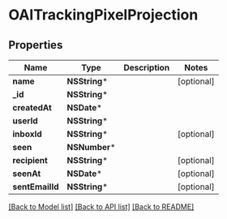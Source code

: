 # OAITrackingPixelProjection

## Properties
Name | Type | Description | Notes
------------ | ------------- | ------------- | -------------
**name** | **NSString*** |  | [optional] 
**_id** | **NSString*** |  | 
**createdAt** | **NSDate*** |  | 
**userId** | **NSString*** |  | 
**inboxId** | **NSString*** |  | [optional] 
**seen** | **NSNumber*** |  | 
**recipient** | **NSString*** |  | [optional] 
**seenAt** | **NSDate*** |  | [optional] 
**sentEmailId** | **NSString*** |  | [optional] 

[[Back to Model list]](../README#documentation-for-models) [[Back to API list]](../README#documentation-for-api-endpoints) [[Back to README]](../README)


